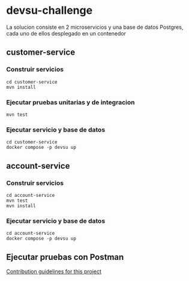 # devsu-challenge
La solucion consiste en 2 microservicios y una base de datos Postgres, cada uno de ellos desplegado en un contenedor
##  customer-service
### Construir servicios
```
cd customer-service
mvn install
```
### Ejecutar pruebas unitarias y de integracion
```
mvn test
```
### Ejecutar servicio y base de datos
```
cd customer-service
docker compose -p devsu up
```
##  account-service
### Construir servicios
```
cd account-service
mvn test
mvn install
```
### Ejecutar servicio y base de datos
```
cd account-service
docker compose -p devsu up
```
## Ejecutar pruebas con Postman
[Contribution guidelines for this project](settings.xml)



